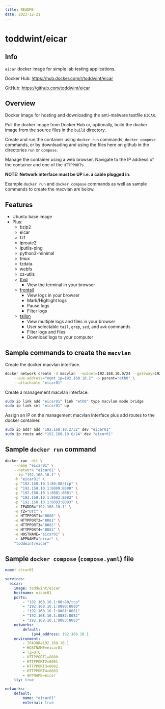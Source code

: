 ```yaml
---
title: README
date: 2023-12-21
---
```


# toddwint/eicar


## Info

`eicar` docker image for simple lab testing applications.

Docker Hub: <https://hub.docker.com/r/toddwint/eicar>

GitHub: <https://github.com/toddwint/eicar>


## Overview

Docker image for hosting and downloading the anti-malware testfile `EICAR`.

Pull the docker image from Docker Hub or, optionally, build the docker image from the source files in the `build` directory.

Create and run the container using `docker run` commands, `docker compose` commands, or by downloading and using the files here on github in the directories `run` or `compose`.

Manage the container using a web browser. Navigate to the IP address of the container and one of the `HTTPPORT`s.

**NOTE: Network interface must be UP i.e. a cable plugged in.**

Example `docker run` and `docker compose` commands as well as sample commands to create the macvlan are below.


## Features

- Ubuntu base image
- Plus:
  - bzip2
  - eicar
  - fzf
  - iproute2
  - iputils-ping
  - python3-minimal
  - tmux
  - tzdata
  - webfs
  - xz-utils
  - [ttyd](https://github.com/tsl0922/ttyd)
    - View the terminal in your browser
  - [frontail](https://github.com/mthenw/frontail)
    - View logs in your browser
    - Mark/Highlight logs
    - Pause logs
    - Filter logs
  - [tailon](https://github.com/gvalkov/tailon)
    - View multiple logs and files in your browser
    - User selectable `tail`, `grep`, `sed`, and `awk` commands
    - Filter logs and files
    - Download logs to your computer


## Sample commands to create the `macvlan`

Create the docker macvlan interface.

```bash
docker network create -d macvlan --subnet=192.168.10.0/24 --gateway=192.168.10.254 \
    --aux-address="mgmt_ip=192.168.10.2" -o parent="eth0" \
    --attachable "eicar01"
```

Create a management macvlan interface.

```bash
sudo ip link add "eicar01" link "eth0" type macvlan mode bridge
sudo ip link set "eicar01" up
```

Assign an IP on the management macvlan interface plus add routes to the docker container.

```bash
sudo ip addr add "192.168.10.2/32" dev "eicar01"
sudo ip route add "192.168.10.0/24" dev "eicar01"
```


## Sample `docker run` command

```bash
docker run -dit \
    --name "eicar01" \
    --network "eicar01" \
    --ip "192.168.10.1" \
    -h "eicar01" \
    -p "192.168.10.1:80:80/tcp" \
    -p "192.168.10.1:8080:8080" \
    -p "192.168.10.1:8081:8081" \
    -p "192.168.10.1:8082:8082" \
    -p "192.168.10.1:8083:8083" \
    -e IPADDR="192.168.10.1" \
    -e TZ="UTC" \
    -e HTTPPORT1="8080" \
    -e HTTPPORT2="8081" \
    -e HTTPPORT3="8082" \
    -e HTTPPORT4="8083" \
    -e HOSTNAME="eicar01" \
    -e APPNAME="eicar" \
    "toddwint/eicar"
```


## Sample `docker compose` (`compose.yaml`) file

```yaml
name: eicar01

services:
  eicar:
    image: toddwint/eicar
    hostname: eicar01
    ports:
        - "192.168.10.1:80:80/tcp"
        - "192.168.10.1:8080:8080"
        - "192.168.10.1:8081:8081"
        - "192.168.10.1:8082:8082"
        - "192.168.10.1:8083:8083"
    networks:
        default:
            ipv4_address: 192.168.10.1
    environment:
        - IPADDR=192.168.10.1
        - HOSTNAME=eicar01
        - TZ=UTC
        - HTTPPORT1=8080
        - HTTPPORT2=8081
        - HTTPPORT3=8082
        - HTTPPORT4=8083
        - APPNAME=eicar
    tty: true

networks:
    default:
        name: "eicar01"
        external: true
```
